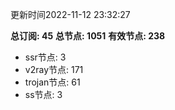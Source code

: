 更新时间2022-11-12 23:32:27

**总订阅: 45**
**总节点: 1051**
**有效节点: 238**
- ssr节点: 3
- v2ray节点: 171
- trojan节点: 61
- ss节点: 3
